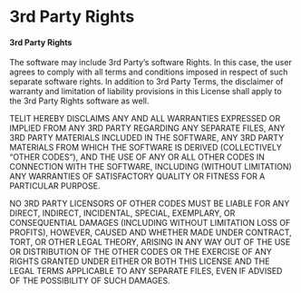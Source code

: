 # 3rd Party Rights

#### 3rd Party Rights <a href="_hlk43449475" id="_hlk43449475"></a>

The software may include 3rd Party’s software Rights. In this case, the user agrees to comply with all terms and conditions imposed in respect of such separate software rights. In addition to 3rd Party Terms, the disclaimer of warranty and limitation of liability provisions in this License shall apply to the 3rd Party Rights software as well.

TELIT HEREBY DISCLAIMS ANY AND ALL WARRANTIES EXPRESSED OR IMPLIED FROM ANY 3RD PARTY REGARDING ANY SEPARATE FILES, ANY 3RD PARTY MATERIALS INCLUDED IN THE SOFTWARE, ANY 3RD PARTY MATERIALS FROM WHICH THE SOFTWARE IS DERIVED (COLLECTIVELY “OTHER CODES”), AND THE USE OF ANY OR ALL OTHER CODES IN CONNECTION WITH THE SOFTWARE, INCLUDING (WITHOUT LIMITATION) ANY WARRANTIES OF SATISFACTORY QUALITY OR FITNESS FOR A PARTICULAR PURPOSE.

NO 3RD PARTY LICENSORS OF OTHER CODES MUST BE LIABLE FOR ANY DIRECT, INDIRECT, INCIDENTAL, SPECIAL, EXEMPLARY, OR CONSEQUENTIAL DAMAGES (INCLUDING WITHOUT LIMITATION LOSS OF PROFITS), HOWEVER, CAUSED AND WHETHER MADE UNDER CONTRACT, TORT, OR OTHER LEGAL THEORY, ARISING IN ANY WAY OUT OF THE USE OR DISTRIBUTION OF THE OTHER CODES OR THE EXERCISE OF ANY RIGHTS GRANTED UNDER EITHER OR BOTH THIS LICENSE AND THE LEGAL TERMS APPLICABLE TO ANY SEPARATE FILES, EVEN IF ADVISED OF THE POSSIBILITY OF SUCH DAMAGES.
